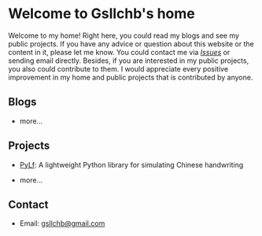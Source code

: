 # Welcome to Gsllchb's home

Welcome to my home! Right here, you could read my blogs and see my public projects. If you have any advice or question about this website or the content in it, please let me know. You could contact me via [*Issues*][issues] or sending email directly. Besides, if you are interested in my public projects, you also could contribute to them. I would appreciate every positive improvement in my home and public projects that is contributed by anyone.

## Blogs

* more...

## Projects

* [PyLf][pylf-home]:
A lightweight Python library for simulating Chinese handwriting

* more...

## Contact

* Email: gsllchb@gmail.com

[issues]: https://github.com/Gsllchb/gsllchb.github.io/issues
[pylf-home]: https://gsllchb.github.io/PyLf/
